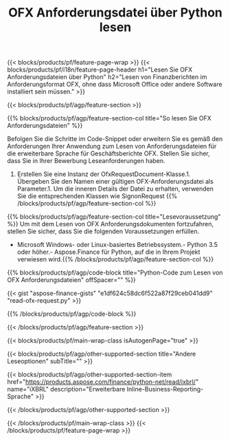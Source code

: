 ﻿---
title: OFX Anforderungsdatei über Python lesen
description: Beispielcode für das Lesen der Anforderungsdatei OFX. Verwenden Sie API Beispielcode, um Batch-OFX-Anforderungsdateien in Python-basierten Anwendungen zu lesen. 
url: /de/python-net/read/ofx-request/
family: finance
platformtag: python
feature: read
informat: OFX request
outformat: 
otherformats: 
---
{{< blocks/products/pf/feature-page-wrap >}}
{{< blocks/products/pf/i18n/feature-page-header h1="Lesen Sie OFX Anforderungsdateien über Python" h2="Lesen von Finanzberichten im Anforderungsformat OFX, ohne dass Microsoft Office oder andere Software installiert sein müssen." >}}

{{< blocks/products/pf/agp/feature-section >}}

{{% blocks/products/pf/agp/feature-section-col title="So lesen Sie OFX Anforderungsdateien" %}}

Befolgen Sie die Schritte im Code-Snippet oder erweitern Sie es gemäß den Anforderungen Ihrer Anwendung zum Lesen von Anforderungsdateien für die erweiterbare Sprache für Geschäftsberichte OFX. Stellen Sie sicher, dass Sie in Ihrer Bewerbung Leseanforderungen haben.

1. Erstellen Sie eine Instanz der OfxRequestDocument-Klasse.1. Übergeben Sie den Namen einer gültigen OFX-Anforderungsdatei als Parameter.1. Um die inneren Details der Datei zu erhalten, verwenden Sie die entsprechenden Klassen wie SignonRequest
{{% /blocks/products/pf/agp/feature-section-col %}}

{{% blocks/products/pf/agp/feature-section-col title="Lesevoraussetzung" %}}
Um mit dem Lesen von OFX Anforderungsdokumenten fortzufahren, stellen Sie sicher, dass Sie die folgenden Voraussetzungen erfüllen. 
- Microsoft Windows- oder Linux-basiertes Betriebssystem.- Python 3.5 oder höher.- Aspose.Finance für Python, auf die in Ihrem Projekt verwiesen wird.{{% /blocks/products/pf/agp/feature-section-col %}}

{{% blocks/products/pf/agp/code-block title="Python-Code zum Lesen von OFX Anforderungsdateien" offSpacer="" %}}

{{< gist "aspose-finance-gists" "e1df624c58dc6f522a87f29ceb041dd9" "read-ofx-request.py" >}}

{{% /blocks/products/pf/agp/code-block %}}

{{< /blocks/products/pf/agp/feature-section >}}

{{< blocks/products/pf/main-wrap-class isAutogenPage="true" >}}

{{< blocks/products/pf/agp/other-supported-section title="Andere Leseoptionen" subTitle="" >}}

{{< blocks/products/pf/agp/other-supported-section-item href="https://products.aspose.com/finance/python-net/read/ixbrl/" name="iXBRL" description="Erweiterbare Inline-Business-Reporting-Sprache" >}}

{{< /blocks/products/pf/agp/other-supported-section >}}

{{< /blocks/products/pf/main-wrap-class >}}
{{< /blocks/products/pf/feature-page-wrap >}}